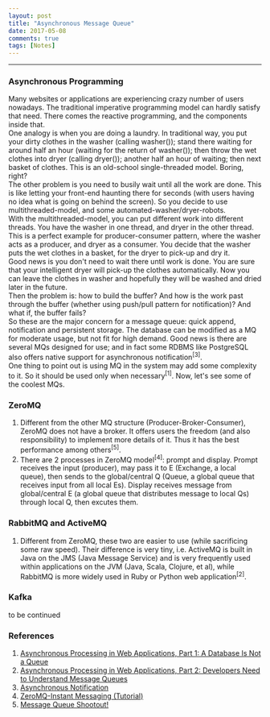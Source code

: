 ```yaml
---
layout: post
title: "Asynchronous Message Queue"
date: 2017-05-08
comments: true
tags: [Notes]
---
```


<div class="post-teaser">  </div>
<!-- more -->

<hr/>

### Asynchronous Programming

Many websites or applications are experiencing crazy number of users nowadays. The traditional imperative programming model can hardly satisfy that need. There comes the reactive programming, and the components inside that.
<br>
One analogy is when you are doing a laundry. In traditional way, you put your dirty clothes in the washer (calling washer()); stand there waiting for around half an hour (waiting for the return of washer()); then throw the wet clothes into dryer (calling dryer()); another half an hour of waiting; then next basket of clothes. This is an old-school single-threaded model. Boring, right?
<br>
The other problem is you need to busily wait until all the work are done. This is like letting your front-end haunting there for seconds (with users having no idea what is going on behind the screen). So you decide to use multithreaded-model, and some automated-washer/dryer-robots.
<br>
With the multithreaded-model, you can put different work into different threads. You have the washer in one thread, and dryer in the other thread. This is a perfect example for producer-consumer pattern, where the washer acts as a producer, and dryer as a consumer. You decide that the washer puts the wet clothes in a basket, for the dryer to pick-up and dry it. 
<br>
Good news is you don't need to wait there until work is done. You are sure that your intelligent dryer will pick-up the clothes automatically. Now you can leave the clothes in washer and hopefully they will be washed and dried later in the future.
<br>
Then the problem is: how to build the buffer? And how is the work past through the buffer (whether using push/pull pattern for notification)? And what if, the buffer fails?
<br>
So these are the major concern for a message queue: quick append, notification and persistent storage. The database can be modified as a MQ for moderate usage, but not fit for high demand. Good news is there are several MQs designed for use; and in fact some RDBMS like PostgreSQL also offers native support for asynchronous notification<sup>[3]</sup>. 
<br>
One thing to point out is using MQ in the system may add some complexity to it. So it should be used only when necessary<sup>[1]</sup>. Now, let's see some of the coolest MQs.

### ZeroMQ

1. Different from the other MQ structure (Producer-Broker-Consumer), ZeroMQ does not have a broker. It offers users the freedom (and also responsibility) to implement more details of it. Thus it has the best performance among others<sup>[5]</sup>.
2. There are 2 processes in ZeroMQ model<sup>[4]</sup>: prompt and display. Prompt receives the input (producer), may pass it to E (Exchange, a local queue), then sends to the global/central Q (Queue, a global queue that receives input from all local Es). Display receives message from global/central E (a global queue that distributes message to local Qs) through local Q, then excutes them.

### RabbitMQ and ActiveMQ

1. Different from ZeroMQ, these two are easier to use (while sacrificing some raw speed). Their difference is very tiny, i.e. ActiveMQ is built in Java on the JMS (Java Message Service) and is very frequently used within applications on the JVM (Java, Scala, Clojure, et al), while RabbitMQ is more widely used in Ruby or Python web application<sup>[2]</sup>.

### Kafka

to be continued

### References
1. [Asynchronous Processing in Web Applications, Part 1: A Database Is Not a Queue](http://blog.codepath.com/2012/11/15/asynchronous-processing-in-web-applications-part-1-a-database-is-not-a-queue/)
2. [Asynchronous Processing in Web Applications, Part 2: Developers Need to Understand Message Queues](http://blog.codepath.com/2013/01/06/asynchronous-processing-in-web-applications-part-2-developers-need-to-understand-message-queues/)
3. [Asynchronous Notification](https://www.postgresql.org/docs/9.2/static/libpq-notify.html)
4. [ZeroMQ-Instant Messaging (Tutorial)](http://zeromq.org/code:examples-chat)
5. [Message Queue Shootout!](http://mikehadlow.blogspot.com/2011/04/message-queue-shootout.html)